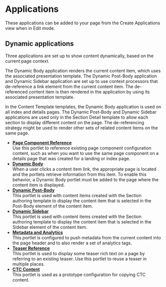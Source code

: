 # Applications

These applications can be added to your page from the Create Applications view when in Edit mode.

## Dynamic applications

Three applications are set up to show content dynamically, based on the current page context.

The Dynamic Body application renders the current content item, which uses the associated presentation template. The Dynamic Post-Body application and Dynamic Sidebar application are set up to use context processors that de-reference a link element from the current content item. The de-referenced content item is then rendered in the application by using its associated presentation template.

In the Content Template templates, the Dynamic Body application is used on all index and details pages. The Dynamic Post-Body and Dynamic Sidebar applications are used only in the Section Detail template to allow each section to display different content on the page. The de-referencing strategy might be used to render other sets of related content items on the same page.

-   **[Page Component Reference](../ctc/ctc-portlet-component-configuration-reference.md)**  
Use this portlet to reference existing page component configuration content, such as when you want to use the same page component on a details page that was created for a landing or index page.
-   **[Dynamic Body](../ctc/ctc-portlet-dynamic-body.md)**  
When a user clicks a content item link, the appropriate page is located and the portlets retrieve information from this item. To enable this behavior, a Dynamic Body portlet must be added to the page where the content item is displayed.
-   **[Dynamic Post-Body](../ctc/ctc-portlet-dynamic-post-body.md)**  
This portlet is used with content items created with the Section authoring template to display the content item that is selected in the Post-Body element of the content item.
-   **[Dynamic Sidebar](../ctc/ctc-portlet-dynamic-sidebar.md)**  
This portlet is used with content items created with the Section authoring template to display the content item that is selected in the Sidebar element of the content item.
-   **[Metadata and Analytics](../ctc/ctc-portlet-metadata-analytics.md)**  
This portlet is configured to push metadata from the current content into the page header and to also render a set of analytics tags.
-   **[Teaser Reference](../ctc/ctc-portlet-teaser-reference.md)**  
This portlet is used to display some teaser rich text on a page by referring to an existing teaser. Use this portlet to reuse a teaser in multiple places.
-   **[CTC Content](../ctc/ctc-portlet-ctc-content.md)**  
This portlet is used as a prototype configuration for copying CTC content.


